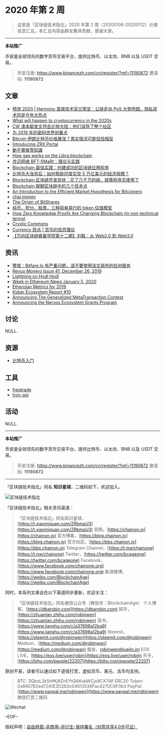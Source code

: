 # 2020 年第 2 周

> 这里是「区块链技术指北」2020 年第 2 周（20200106-20200112）价值信息汇总。本汇总内容由群友集体贡献，感谢大家。

***

**本站推广**

币安是全球领先的数字货币交易平台，提供比特币、以太坊、BNB 以及 USDT 交易。

> 币安注册: https://www.binancezh.com/cn/register/?ref=11190872
> 邀请码: **11190872**

## 文章

* [预测 2020 | Harmony 首席技术官兰荣坚：公链走向 PoS 大势所趋，隐私技术将是今年大热点](https://bbs.chainon.io/d/5067)
* [What will happen to cryptocurrency in the 2020s](https://bbs.chainon.io/d/5072)
* [CW 澳本聪发文抨击比特大陆：他们误导了整个社区](https://bbs.chainon.io/d/5073)
* [为 2019 年的密码世界划重点](https://bbs.chainon.io/d/5076)
* [Bitcoin 伊朗比特币价格暴涨？真实情况可能恰恰相反](https://bbs.chainon.io/d/5077)
* [Introducing ZRX Portal](https://bbs.chainon.io/d/5078)
* [動手實做零知識](https://bbs.chainon.io/d/5081)
* [How gas works on the Libra blockchain](https://bbs.chainon.io/d/5082)
* [共识网络 BFT-SMaRt：理论与实践](https://bbs.chainon.io/d/5085)
* [Blockchain 最佳实践：创建成功的区块链应用程序](https://bbs.chainon.io/d/5086)
* [比特币大涨背后：如何帮助印度实现 5 万亿美元的经济规模？](https://bbs.chainon.io/d/5087)
* [Blockchain 区块链开发现状：花了几千万的链，就等程序员使用了](https://bbs.chainon.io/d/5088)
* [Blockchain 聊聊区块链中的几个技术点](https://bbs.chainon.io/d/5089)
* [An Introduction to the Efficient Market Hypothesis for Bitcoiners](https://bbs.chainon.io/d/5090)
* [chai.money](https://bbs.chainon.io/d/5091)
* [The Origin of BitShares](https://bbs.chainon.io/d/5092)
* [纯币，积分，股票，三种简单易行的 token 估值模型](https://bbs.chainon.io/d/5093)
* [How Zero Knowledge Proofs Are Changing Blockchain (in non-technical terms)](https://bbs.chainon.io/d/5094)
* [Crypto Commons](https://bbs.chainon.io/d/5095)
* [Currency 观点 | 货币的信息理论](https://bbs.chainon.io/d/5096)
* [【万向区块链蜂巢学院第十二期】刘毅：从 Web2.0 到 Web3.0](https://bbs.chainon.io/d/5097)

## 资讯

* [警惕：Bitfare.Io 有严重问题，请不要使用该交易所的任何服务](https://bbs.chainon.io/d/5068)
* [Revuo Monero Issue 41: December 26, 2019](https://bbs.chainon.io/d/5069)
* [Lightning on Hodl Hodl](https://bbs.chainon.io/d/5070)
* [Week in Ethereum News January 5, 2020](https://bbs.chainon.io/d/5071)
* [Etherplan Metrics for 2019](https://bbs.chainon.io/d/5079)
* [Kyber Ecosystem Report #10](https://bbs.chainon.io/d/5080)
* [Announcing The Generalized MetaTransaction Contest](https://bbs.chainon.io/d/5083)
* [Announcing the Nervos Ecosystem Grants Program](https://bbs.chainon.io/d/5084)

## 讨论

NULL.

## 资源

* [比特币入门](https://bbs.chainon.io/d/5066)

## 工具

* [freqtrade](https://bbs.chainon.io/d/5074)
* [tron-api](https://bbs.chainon.io/d/5075)

## 活动

NULL.

***

**本站推广**

币安是全球领先的数字货币交易平台，提供比特币、以太坊、BNB 以及 USDT 交易。

> 币安注册: https://www.binancezh.com/cn/register/?ref=11190872
> 邀请码: **11190872**

***

「区块链技术指北」同名 **知识星球**，二维码如下，欢迎加入。

![区块链技术指北](https://cdn.dbarobin.com/3YzonTR.png)

「区块链技术指北」相关资讯渠道：

> 「区块链技术指北」同名知识星球，[https://t.xiaomiquan.com/ZRbmaU3](https://t.xiaomiquan.com/ZRbmaU3)
> 官网，[https://chainon.io](https://chainon.io)
> 官方博客，[https://blog.chainon.io](https://blog.chainon.io)
> 官方社区，[https://bbs.chainon.io](https://bbs.chainon.io)
> Telegram Channel，[https://t.me/chainone](https://t.me/chainone)
> Twitter，[https://twitter.com/bcageone](https://twitter.com/bcageone)
> Facebook，[https://www.facebook.com/chainone.org](https://www.facebook.com/chainone.org)
> 新浪微博，[https://weibo.com/BlockchainAge](https://weibo.com/BlockchainAge)

同时，本系列文章会在以下渠道同步更新，欢迎关注：

> 「区块链技术指北」同名微信公众号（微信号：BlockchainAge）
> 个人博客，[https://dbarobin.com](https://dbarobin.com)
> 知乎，[https://zhuanlan.zhihu.com/robinwen](https://zhuanlan.zhihu.com/robinwen)
> 简书，[https://www.jianshu.com/c/a37698a12ba9](https://www.jianshu.com/c/a37698a12ba9)
> Steemit，[https://steemit.com/@robinwen](https://steemit.com/@robinwen)
> Medium，[https://medium.com/@robinwan](https://medium.com/@robinwan)
> 掘金，[robinwen@juejin.im](https://juejin.im/user/5673ccae60b2260ee435f89a/posts)
> EOS LIVE，[https://eos.live/user/robin](https://eos.live/user/robin)
> 币乎，[https://bihu.com/people/22207](https://bihu.com/people/22207)

原创不易，读者可以通过如下途径打赏，虚拟货币、美元、法币均支持。

> BTC: 3QboL2k5HfKjKDrEYtQAKubWCjx9CX7i8f
> ERC20 Token: 0x8907B2ed72A1E2D283c04613536Fac4270C9F0b3
> PayPal: [https://www.paypal.me/robinwen](https://www.paypal.me/robinwen)
> 微信打赏二维码

![Wechat](https://cdn.dbarobin.com/SzoNl5b.jpg)

–EOF–

版权声明：[自由转载-非商用-非衍生-保持署名（创意共享4.0许可证）](http://creativecommons.org/licenses/by-nc-nd/4.0/deed.zh)